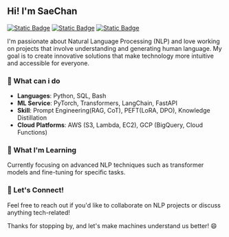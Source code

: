 ## Hi! I'm SaeChan

[![Static Badge](https://img.shields.io/badge/CV-black)](https://github.com/newfull5/newfull5/blob/main/CV.pdf)
[![Static Badge](https://img.shields.io/badge/Facebook-black)](https://www.facebook.com/profile.php?id=100006507302488&locale=ko_KR)
[![Static Badge](https://img.shields.io/badge/Blog-black)](https://devjounal.tistory.com/)

I'm passionate about Natural Language Processing (NLP) and love working on projects that involve understanding and generating human language. My goal is to create innovative solutions that make technology more intuitive and accessible for everyone.

### 🔧 What can i do

- **Languages**: Python, SQL, Bash
- **ML Service**: PyTorch, Transformers, LangChain, FastAPI
- **Skill**: Prompt Engineering(RAG, CoT), PEFT(LoRA, DPO), Knowledge Distillation
- **Cloud Platforms**: AWS (S3, Lambda, EC2), GCP (BigQuery, Cloud Functions)

### 🌱 What I'm Learning
Currently focusing on advanced NLP techniques such as transformer models and fine-tuning for specific tasks.

### 💬 Let's Connect!
Feel free to reach out if you'd like to collaborate on NLP projects or discuss anything tech-related!

Thanks for stopping by, and let's make machines understand us better! 😄
